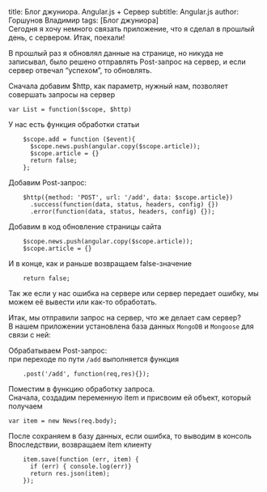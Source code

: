 title: Блог джуниора. Angular.js + Сервер subtitle: Angular.js author: Горшунов Владимир tags: [Блог джуниора]<br>
Сегодня я хочу немного связать приложение, что я сделал в прошлый день, с сервером. 
Итак, поехали!<!-- more -->

В прошлый раз я обновлял данные на странице, но никуда не записывал, было решено отправлять Post-запрос на сервер, и если сервер отвечал “успехом”, то обновлять.<br>

Сначала добавим $http, как параметр, нужный нам, позволяет совершать запросы на сервер<br>

    var List = function($scope, $http)

У нас есть функция обработки статьи

		$scope.add = function ($event){
		  $scope.news.push(angular.copy($scope.article));
		  $scope.article = {}
		  return false;	
		};

Добавим Post-запрос:

		$http({method: 'POST', url: '/add', data: $scope.article})
		  .success(function(data, status, headers, config) {})
		  .error(function(data, status, headers, config) {});

Добавим в код обновление страницы сайта
        
		$scope.news.push(angular.copy($scope.article));
		$scope.article = {}

И в конце, как и раньше возвращаем false-значение

		return false;

Так же если у нас ошибка на сервере или сервер передает ошибку, мы можем её вывести или как-то обработать.<br>

Итак, мы отправили запрос на сервер, что же делает сам сервер?<br>
В нашем приложении установлена база данных ```MongoDB``` и ```Mongoose``` для связи с ней:<br>

Обрабатываем Post-запрос:<br>
при переходе по пути ```/add``` выполняется функция<br>

		.post('/add', function(req,res){});

Поместим в функцию обработку запроса.<br>
Сначала, создадим переменную item и присвоим ей объект, который получаем

    var item = new News(req.body);

После сохраняем в базу данных, если ошибка, то выводим в консоль<br>
Впоследствии, возвращаем item клиенту

		item.save(function (err, item) {
		  if (err) { console.log(err)}
		  return res.json(item);
		});